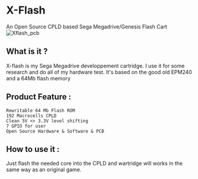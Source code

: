 # X-Flash
An Open Source CPLD based Sega Megadrive/Genesis Flash Cart 
![Xflash_pcb](https://github.com/X-death25/X-Flash/blob/main/gfx/1607079401089.JPEG)

What is it ?
-----

X-flash is my Sega Megadrive developpement cartridge.
I use it for some research and do all of my hardware test.
It's based on the good old EPM240 and a 64Mb flash memory

Product Feature :
-----

    Rewritable 64 Mb Flash ROM
    192 Macrocells CPLD
    Clean 5V <> 3.3V level shifting
    7 GPIO for user
    Open Source Hardware & Software & PCB
    
How to use it :
-----

Just flash the needed core into the CPLD and wartridge will works in the same way as an original game.
